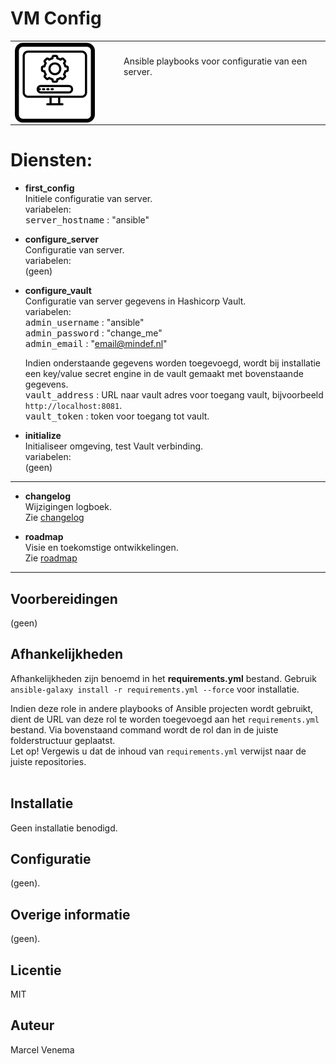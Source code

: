 # VM Config

<table border="0">
  <tr>
    <td width="160px" valign="top"><img src="media/icon_vm_config.png" align="left" height="128" width="128" /></td>
    <td>Ansible playbooks voor configuratie van een server.<br/>
        <br/>
        <br/>
        <br/>
    </td>
  </tr>
</table>

# Diensten:

- **first_config**<br/>
  Initiele configuratie van server.<br/>
  variabelen:<br/>
 <kbd>server_hostname</kbd> : "ansible"<br/>

- **configure_server**<br/>
  Configuratie van server.<br/>
  variabelen:<br/>
  (geen)<br/>

- **configure_vault**<br/>
  Configuratie van server gegevens in Hashicorp Vault.<br/>
  variabelen:<br/>
  <kbd>admin_username</kbd> : "ansible"<br/>
  <kbd>admin_password</kbd> : "change_me"<br/>
  <kbd>admin_email</kbd> : "email@mindef.nl"<br/>

  Indien onderstaande gegevens worden toegevoegd, wordt bij installatie een key/value secret engine in de vault gemaakt met bovenstaande gegevens.<br/>
  <kbd>vault_address</kbd>         : URL naar vault adres voor toegang vault, bijvoorbeeld `http://localhost:8081`. <br/>
  <kbd>vault_token</kbd>           : token voor toegang tot vault.<br/>

- **initialize**<br/>
  Initialiseer omgeving, test Vault verbinding.<br/>
  variabelen:<br/>
  (geen)<br/>

***

- **changelog**<br/>
  Wijzigingen logboek.<br/>
  Zie [changelog](CHANGELOG.md)<br/>

- **roadmap**<br/>
  Visie en toekomstige ontwikkelingen.<br/>
  Zie [roadmap](ROADMAP.md)<br/>


***

## Voorbereidingen
(geen)<br/>


## Afhankelijkheden
Afhankelijkheden zijn benoemd in het **requirements.yml** bestand. Gebruik `ansible-galaxy install -r requirements.yml --force` voor installatie.<br/>

Indien deze role in andere playbooks of Ansible projecten wordt gebruikt, dient de URL van deze rol te worden toegevoegd aan het `requirements.yml` bestand. Via bovenstaand command wordt de rol dan in de juiste folderstructuur geplaatst.<br/>
Let op! Vergewis u dat de inhoud van `requirements.yml` verwijst naar de juiste repositories.<br/>
<br/>



## Installatie
Geen installatie benodigd.<br/>



## Configuratie
(geen).<br/>



## Overige informatie
(geen).<br/>



## Licentie
MIT



## Auteur
Marcel Venema
